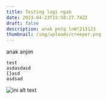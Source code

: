 ```yaml
---
title: Testing lagi ngab
date: 2023-04-23T15:50:27.742Z
draft: false
description: anak pntq loW!213123
thumbnail: /img/uploads/creeper.png
---
```

a﻿nak anjim

```
test
asdasdasd
{}asd
asdsad
```

![ini alt text](/img/uploads/creeper.png "ini title")